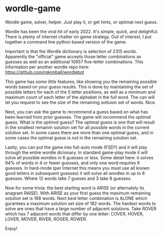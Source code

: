 # wordle-game
Wordle game, solver, helper.   Just play it, or get hints, or optimal next guess.

Wordle has been the viral hit of early 2022.  It's simple, quick, and delightful.
There is plenty of internet chatter on game strategy.
Out of interest, I put together a command line python based version of the game.

Important is that the Wordle dictionary is selection of 2315 words.  Apparently the "official" game accepts those letter combinations as guesses as well as an additional 10657 five-letter combinations.
This information per another wordle repo here: https://github.com/rgkimball/wordlebot

This game has some little features, like showing you the remaining possible words based on your guess results.  This is done by maintaining the set of possible letters for each of the 5 letter positions, as well as a minimum and maximum count of each letter of the alphabet in the full word.  The can will let you request to see the size of the remaining soltuion set of words.  Nice.

Next, you can ask the game to recommend a guess based on what has been learned from prior guesses.  The game will recommend the *optimal* guess.  What is the *optimal* guess? The optimal guess is one that will result in the smallest remainin solution set for all possible words in the current solution set. In some cases there are more than one optimal guess, and in some cases the optimal guess is *not* in the remaining solution set.

Lastly, you can put the game into full-auto mode (FSD?) and it will play through the entire wordle dicionary.  In standard game-play mode it will solve all possible wordles in 6 guesses or less. Some detail here: it solves 94% of words in 4 or fewer guesses, and only one word requires 6 guesses. In hard-mode (per Internet this means you must use all known good letters in subsequent guesses) it will solve all wordles in up to 8 guesses. Where 12 words take 7 gueses and 3 take 8 guesses.

Now for some trivia: the best starting word is ARISE (or alternately its anagram RAISE).  With ARISE as your first guess the maximum remaining solution set is 168 words. Next best letter combination is ALONE which gurantees a maximum solution set size of 182 words.  The hardest words to solve are ones that have a large number of adjacent solutions.  Take ROVER which has 7 adjacent words that differ by one letter: COVER, HOVER, LOVER, MOVER, RIVER, ROGER, ROWER.

Enjoy!
